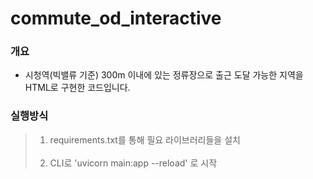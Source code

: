 # commute_od_interactive

### 개요
  - 시청역(빅밸류 기준) 300m 이내에 있는 정류장으로 출근 도달 가능한 지역을 HTML로 구현한 코드입니다.

### 실행방식
>1. requirements.txt를 통해 필요 라이브러리들을 설치 <br><br>
>2. CLI로  'uvicorn main:app --reload' 로 시작